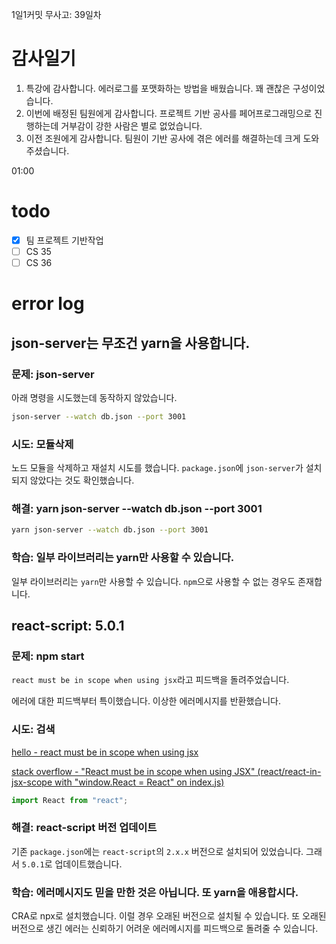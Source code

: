 1일1커밋 무사고: 39일차

# 감사일기

1. 특강에 감사합니다. 에러로그를 포맷화하는 방법을 배웠습니다. 꽤 괜찮은 구성이었습니다.
2. 이번에 배정된 팀원에게 감사합니다. 프로젝트 기반 공사를 페어프로그래밍으로 진행하는데 거부감이 강한 사람은 별로 없었습니다.
3. 이전 조원에게 감사합니다. 팀원이 기반 공사에 겪은 에러를 해결하는데 크게 도와주셨습니다.

01:00

# todo

- [x] 팀 프로젝트 기반작업
- [ ] CS 35
- [ ] CS 36

# error log

## json-server는 무조건 yarn을 사용합니다.

### 문제: json-server

아래 명령을 시도했는데 동작하지 않았습니다.

```sh
json-server --watch db.json --port 3001
```

### 시도: 모듈삭제

노드 모듈을 삭제하고 재설치 시도를 했습니다. `package.json`에 `json-server`가 설치되지 않았다는 것도 확인했습니다.

### 해결: yarn json-server --watch db.json --port 3001

```sh
yarn json-server --watch db.json --port 3001
```

### 학습: 일부 라이브러리는 yarn만 사용할 수 있습니다.

일부 라이브러리는 `yarn`만 사용할 수 있습니다. `npm`으로 사용할 수 없는 경우도 존재합니다.

## react-script: 5.0.1

### 문제: npm start

`react must be in scope when using jsx`라고 피드백을 돌려주었습니다.

에러에 대한 피드백부터 특이했습니다. 이상한 에러메시지를 반환했습니다.

### 시도: 검색

[hello - react must be in scope when using jsx](https://beta.sayhello.so/search?q=react+must+be+in+scope+when+using+jsx)

[stack overflow - "React must be in scope when using JSX" (react/react-in-jsx-scope with "window.React = React" on index.js)](https://stackoverflow.com/questions/49335781/react-must-be-in-scope-when-using-jsx-react-react-in-jsx-scope-with-window-r)

```jsx
import React from "react";
```

### 해결: react-script 버전 업데이트

기존 `package.json`에는 `react-script`의 `2.x.x` 버전으로 설치되어 있었습니다. 그래서 `5.0.1`로 업데이트했습니다.

### 학습: 에러메시지도 믿을 만한 것은 아닙니다. 또 yarn을 애용합시다.

CRA로 npx로 설치했습니다. 이럴 경우 오래된 버전으로 설치될 수 있습니다. 또 오래된 버전으로 생긴 에러는 신뢰하기 어려운 에러메시지를 피드백으로 돌려줄 수 있습니다.
